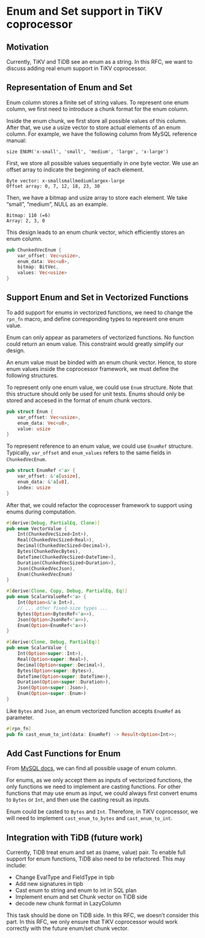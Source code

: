 # Enum and Set support in TiKV coprocessor

## Motivation

Currently, TiKV and TiDB see an enum as a string. In this RFC,
we want to discuss adding real enum support in TiKV coprocessor.

## Representation of Enum and Set

Enum column stores a finite set of string values. To represent one enum column,
we first need to introduce a chunk format for the enum column.

Inside the enum chunk, we first store all possible values of this column. After
that, we use a usize vector to store actual elements of an enum column. For
example, we have the following column from MySQL reference manual:

```text
size ENUM('x-small', 'small', 'medium', 'large', 'x-large')
```

First, we store all possible values sequentially in one byte vector. We use an
offset array to indicate the beginning of each element.

```text
Byte vector: x-smallsmallmediumlargex-large
Offset array: 0, 7, 12, 18, 23, 30
```

Then, we have a bitmap and usize array to store each element. We take “small”,
“medium”, NULL as an example.

```text
Bitmap: 110 (=6)
Array: 2, 3, 0
```

This design leads to an enum chunk vector, which efficiently stores an enum column.

```rust
pub ChunkedVecEnum {
    var_offset: Vec<usize>,
    enum_data: Vec<u8>,
    bitmap: BitVec,
    values: Vec<usize>
}
```

## Support Enum and Set in Vectorized Functions

To add support for enums in vectorized functions, we need to change the `rpn_fn`
macro, and define corresponding types to represent one enum value.

Enum can only appear as parameters of vectorized functions. No function could
return an enum value. This constraint would greatly simplify our design.

An enum value must be binded with an enum chunk vector. Hence, to store enum
values inside the coprocessor framework, we must define the following structures.

To represent only one enum value, we could use `Enum` structure. Note that this
structure should only be used for unit tests. Enums should only be stored and
accesed in the format of enum chunk vectors.

```rust
pub struct Enum {
    var_offset: Vec<usize>,
    enum_data: Vec<u8>,
    value: usize
}
```

To represent reference to an enum value, we could use `EnumRef` structure.
Typically, `var_offset` and `enum_values` refers to the same fields in
`ChunkedVecEnum`.

```rust
pub struct EnumRef <'a> {
    var_offset: &'a[usize],
    enum_data: &'a[u8],
    index: usize
}
```

After that, we could refactor the coprocesser framework to support using
enums during computation.

```rust
#[derive(Debug, PartialEq, Clone)]
pub enum VectorValue {
    Int(ChunkedVecSized<Int>),
    Real(ChunkedVecSized<Real>),
    Decimal(ChunkedVecSized<Decimal>),
    Bytes(ChunkedVecBytes),
    DateTime(ChunkedVecSized<DateTime>),
    Duration(ChunkedVecSized<Duration>),
    Json(ChunkedVecJson),
    Enum(ChunkedVecEnum)
}
```

```rust
#[derive(Clone, Copy, Debug, PartialEq, Eq)]
pub enum ScalarValueRef<'a> {
    Int(Option<&'a Int>),
    // ... other fixed-size types ...
    Bytes(Option<BytesRef<'a>>),
    Json(Option<JsonRef<'a>>),
    Enum(Option<EnumRef<'a>>)
}
```

```rust
#[derive(Clone, Debug, PartialEq)]
pub enum ScalarValue {
    Int(Option<super::Int>),
    Real(Option<super::Real>),
    Decimal(Option<super::Decimal>),
    Bytes(Option<super::Bytes>),
    DateTime(Option<super::DateTime>),
    Duration(Option<super::Duration>),
    Json(Option<super::Json>),
    Enum(Option<super::Enum>)
}
```

Like `Bytes` and `Json`, an enum vectorized function accepts `EnumRef` as parameter.

```rust
#[rpn_fn]
pub fn cast_enum_to_int(data: EnumRef) -> Result<Option<Int>>;
```

## Add Cast Functions for Enum

From [MySQL docs](https://dev.mysql.com/doc/refman/8.0/en/enum.html), we can find
all possible usage of enum column.

For enums, as we only accept them as inputs of vectorized functions, the only functions
we need to implement are casting functions. For other functions that may use enum
as input, we could always first convert enums to `Bytes` or `Int`, and then use the
casting result as inputs.

Enum could be casted to `Bytes` and `Int`. Therefore, in TiKV coprocessor, we will
need to implement `cast_enum_to_bytes` and `cast_enum_to_int`.

## Integration with TiDB (future work)

Currently, TiDB treat enum and set as (name, value) pair. To enable full support
for enum functions, TiDB also need to be refactored. This may include:

* Change EvalType and FieldType in tipb
* Add new signatures in tipb
* Cast enum to string and enum to int in SQL plan
* Implement enum and set Chunk vector on TiDB side
* decode new chunk format in LazyColumn

This task should be done on TiDB side. In this RFC, we doesn’t consider this
part. In this RFC, we only ensure that TiKV coprocessor would work correctly
with the future enum/set chunk vector.
